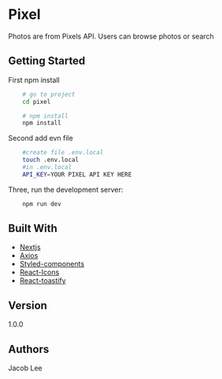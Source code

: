 # Pixel

Photos are from Pixels API. Users can browse photos or search

## Getting Started

First npm install

```bash
    # go to project
    cd pixel

    # npm install
    npm install
```

Second add evn file

```bash
    #create file .env.local
    touch .env.local
    #in .env.local
    API_KEY=YOUR PIXEL API KEY HERE

```

Three, run the development server:

```bash
    npm run dev
```


## Built With

* [Nextjs](https://nextjs.org/)
* [Axios](https://github.com/axios/axios)
* [Styled-components](https://github.com/styled-components/styled-components)
* [React-Icons](https://react-icons.github.io/react-icons/search)
* [React-toastify](https://fkhadra.github.io/react-toastify/introduction/)

## Version

1.0.0

## Authors

Jacob Lee
